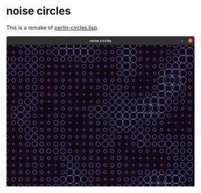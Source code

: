 # noise circles

This is a remake of [perlin-circles.lisp](https://github.com/t-sin/my-generative-art-sketches/blob/master/perlin-circles.lisp).

![](noise-circles.png)
